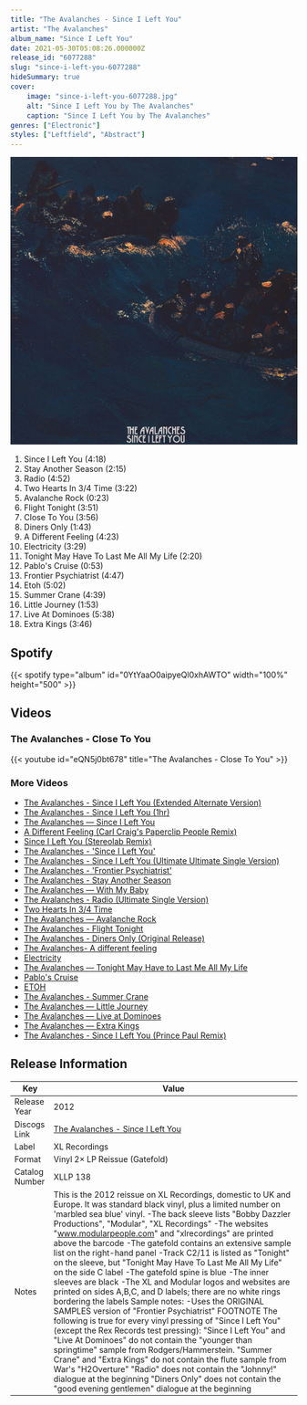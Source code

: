 ```yaml
---
title: "The Avalanches - Since I Left You"
artist: "The Avalanches"
album_name: "Since I Left You"
date: 2021-05-30T05:08:26.000000Z
release_id: "6077288"
slug: "since-i-left-you-6077288"
hideSummary: true
cover:
    image: "since-i-left-you-6077288.jpg"
    alt: "Since I Left You by The Avalanches"
    caption: "Since I Left You by The Avalanches"
genres: ["Electronic"]
styles: ["Leftfield", "Abstract"]
---
```


![Since I Left You by The Avalanches](since-i-left-you-6077288.jpg)

<!-- section break -->

1. Since I Left You (4:18)
2. Stay Another Season (2:15)
3. Radio (4:52)
4. Two Hearts In 3/4 Time (3:22)
5. Avalanche Rock (0:23)
6. Flight Tonight (3:51)
7. Close To You (3:56)
8. Diners Only (1:43)
9. A Different Feeling (4:23)
10. Electricity (3:29)
11. Tonight May Have To Last Me All My Life (2:20)
12. Pablo's Cruise (0:53)
13. Frontier Psychiatrist (4:47)
14. Etoh (5:02)
15. Summer Crane (4:39)
16. Little Journey (1:53)
17. Live At Dominoes (5:38)
18. Extra Kings (3:46)

<!-- section break -->


## Spotify
{{< spotify type="album" id="0YtYaaO0aipyeQl0xhAWTO" width="100%" height="500" >}}



## Videos
### The Avalanches - Close To You
{{< youtube id="eQN5j0bt678" title="The Avalanches - Close To You" >}}<br>

### More Videos

- [The Avalanches - Since I Left You (Extended Alternate Version)](https://www.youtube.com/watch?v=vFWmwkoNq6s)
- [The Avalanches - Since I Left You (1hr)](https://www.youtube.com/watch?v=IBjuX1Gs5hU)
- [The Avalanches — Since I Left You](https://www.youtube.com/watch?v=kB3-2CL_l4U)
- [A Different Feeling (Carl Craig's Paperclip People Remix)](https://www.youtube.com/watch?v=RUZDndmoV0s)
- [Since I Left You (Stereolab Remix)](https://www.youtube.com/watch?v=cVpeYfRZ6mY)
- [The Avalanches -  'Since I Left You'](https://www.youtube.com/watch?v=wpqm-05R2Jk)
- [The Avalanches - Since I Left You (Ultimate Ultimate Single Version)](https://www.youtube.com/watch?v=3-iRAQWvem8)
- [The Avalanches -  'Frontier Psychiatrist'](https://www.youtube.com/watch?v=qLrnkK2YEcE)
- [The Avalanches - Stay Another Season](https://www.youtube.com/watch?v=fsJcghJepIE)
- [The Avalanches — With My Baby](https://www.youtube.com/watch?v=-JfTdLmrccQ)
- [The Avalanches - Radio (Ultimate Single Version)](https://www.youtube.com/watch?v=A96WCiH8cgc)
- [Two Hearts In 3/4 Time](https://www.youtube.com/watch?v=NLglw43AUkE)
- [The Avalanches — Avalanche Rock](https://www.youtube.com/watch?v=_c_E53N6QfU)
- [The Avalanches - Flight Tonight](https://www.youtube.com/watch?v=IvWsfyapD2Y)
- [The Avalanches - Diners Only (Original Release)](https://www.youtube.com/watch?v=iDTCSFQk9Cg)
- [The Avalanches- A different feeling](https://www.youtube.com/watch?v=9loABWPkT2E)
- [Electricity](https://www.youtube.com/watch?v=uPeQ9eP_FgY)
- [The Avalanches —  Tonight May Have to Last Me All My Life](https://www.youtube.com/watch?v=bQQG7qw41Og)
- [Pablo's Cruise](https://www.youtube.com/watch?v=7rfxZ5IJQxg)
- [ETOH](https://www.youtube.com/watch?v=QDasjmCz1do)
- [The Avalanches - Summer Crane](https://www.youtube.com/watch?v=KuLD_JSY4z8)
- [The Avalanches — Little Journey](https://www.youtube.com/watch?v=H9UD-ZmMjXE)
- [The Avalanches — Live at Dominoes](https://www.youtube.com/watch?v=CWOAFVLcDic)
- [The Avalanches — Extra Kings](https://www.youtube.com/watch?v=_6TWkDeAIxI)
- [The Avalanches - Since I Left You (Prince Paul Remix)](https://www.youtube.com/watch?v=vSqcYv0QgGw)


## Release Information
|  Key           | Value                                                |
| ---------------| ---------------------------------------------------- |
| Release Year   | 2012                                   |
| Discogs Link   | [The Avalanches - Since I Left You](https://www.discogs.com/release/6077288-The-Avalanches-Since-I-Left-You) |
| Label          | XL Recordings |
| Format         | Vinyl 2× LP Reissue (Gatefold) |
| Catalog Number | XLLP 138 |
| Notes | This is the 2012 reissue on XL Recordings, domestic to UK and Europe. It was standard black vinyl, plus a limited number on 'marbled sea blue' vinyl.  -The back sleeve lists "Bobby Dazzler Productions", "Modular", "XL Recordings" -The websites "www.modularpeople.com" and "xlrecordings" are printed above the barcode -The gatefold contains an extensive sample list on the right-hand panel -Track C2/11 is listed as "Tonight" on the sleeve, but "Tonight May Have To Last Me All My Life" on the side C label -The gatefold spine is blue -The inner sleeves are black -The XL and Modular logos and websites are printed on sides A,B,C, and D labels; there are no white rings bordering the labels  Sample notes: -Uses the ORIGINAL SAMPLES version of "Frontier Psychiatrist"    FOOTNOTE The following is true for every vinyl pressing of "Since I Left You" (except the Rex Records test pressing): "Since I Left You" and "Live At Dominoes" do not contain the "younger than springtime" sample from Rodgers/Hammerstein. "Summer Crane" and "Extra Kings" do not contain the flute sample from War's "H2Overture" "Radio" does not contain the "Johnny!" dialogue at the beginning "Diners Only" does not contain the "good evening gentlemen" dialogue at the beginning |